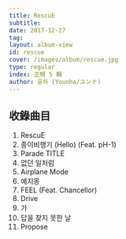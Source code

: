 ```yaml
---
title: RescuE
subtitle:
date: 2017-12-27
tag:
layout: album-view
id: rescue
cover: /images/album/rescue.jpg
type: regular
index: 正規 5 輯
author: 윤하 (Younha/ユンナ)
---
```


## 收錄曲目

1. RescuE
2. 종이비행기 (Hello) (Feat. pH-1)
3. Parade <span class="badge">TITLE</span>
4. 없던 일처럼
5. Airplane Mode
6. 예지몽
7. FEEL (Feat. Chancellor)
8. Drive
9. 가
10. 답을 찾지 못한 날
11. Propose
